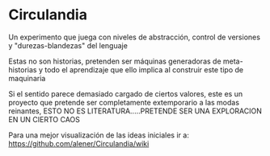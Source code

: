 # Circulandia
Un experimento que juega con niveles de abstracción, control de versiones y "durezas-blandezas" del lenguaje

Estas no son historias, pretenden ser máquinas generadoras de meta-historias y todo el aprendizaje 
que ello implica al construir este tipo de maquinaria

Si el sentido parece demasiado cargado de ciertos valores, este es un proyecto que pretende ser completamente
extemporario a las modas reinantes, ESTO NO ES LITERATURA.....PRETENDE SER UNA EXPLORACION EN UN CIERTO CAOS

Para una mejor visualización de las ideas iniciales ir a: https://github.com/alener/Circulandia/wiki
